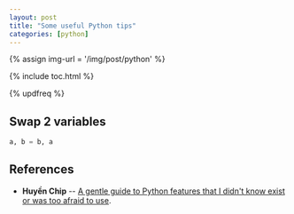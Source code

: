 ```yaml
---
layout: post
title: "Some useful Python tips"
categories: [python]
---
```


{% assign img-url = '/img/post/python' %}

{% include toc.html %}

{% updfreq %}

## Swap 2 variables

~~~ python
a, b = b, a
~~~

## References

- **Huyền Chip** -- [A gentle guide to Python features that I didn't know exist or was too afraid to use](https://github.com/chiphuyen/python-is-cool/blob/master/cool-python-tips.ipynb).